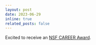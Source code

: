 ```yaml
---
layout: post
date: 2023-06-29
inline: true 
related_posts: false
---
```


Excited to receive an <a href="https://www.nsf.gov/awardsearch/showAward?AWD_ID=2237149">NSF CAREER Award</a>.
